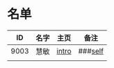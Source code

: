 
# 名单

|  ID    |  名字    |  主页    | 备注     |
| ---- | ---- | ---- | ---- |
| 9003     |慧敏      | [intro](9003.md)     |   ###[self](9003.md)   |
|      |      |      |      |

